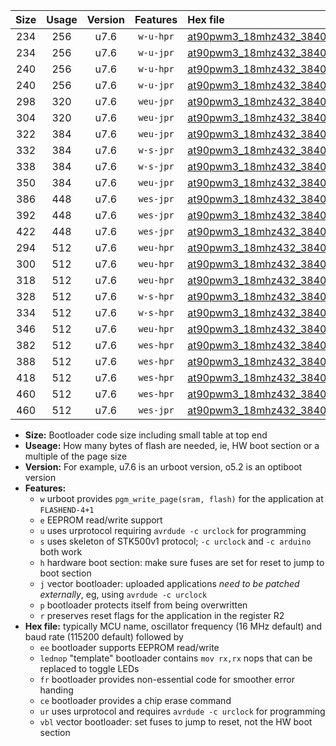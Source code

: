 |Size|Usage|Version|Features|Hex file|
|:-:|:-:|:-:|:-:|:--|
|234|256|u7.6|`w-u-hpr`|[at90pwm3_18mhz432_38400bps_ur.hex](https://raw.githubusercontent.com/stefanrueger/urboot/main/at90pwm3_18mhz432_38400bps_ur.hex)|
|234|256|u7.6|`w-u-jpr`|[at90pwm3_18mhz432_38400bps_ur_vbl.hex](https://raw.githubusercontent.com/stefanrueger/urboot/main/at90pwm3_18mhz432_38400bps_ur_vbl.hex)|
|240|256|u7.6|`w-u-hpr`|[at90pwm3_18mhz432_38400bps_lednop_ur.hex](https://raw.githubusercontent.com/stefanrueger/urboot/main/at90pwm3_18mhz432_38400bps_lednop_ur.hex)|
|240|256|u7.6|`w-u-jpr`|[at90pwm3_18mhz432_38400bps_lednop_ur_vbl.hex](https://raw.githubusercontent.com/stefanrueger/urboot/main/at90pwm3_18mhz432_38400bps_lednop_ur_vbl.hex)|
|298|320|u7.6|`weu-jpr`|[at90pwm3_18mhz432_38400bps_ee_ur_vbl.hex](https://raw.githubusercontent.com/stefanrueger/urboot/main/at90pwm3_18mhz432_38400bps_ee_ur_vbl.hex)|
|304|320|u7.6|`weu-jpr`|[at90pwm3_18mhz432_38400bps_ee_lednop_ur_vbl.hex](https://raw.githubusercontent.com/stefanrueger/urboot/main/at90pwm3_18mhz432_38400bps_ee_lednop_ur_vbl.hex)|
|322|384|u7.6|`weu-jpr`|[at90pwm3_18mhz432_38400bps_ee_lednop_fr_ur_vbl.hex](https://raw.githubusercontent.com/stefanrueger/urboot/main/at90pwm3_18mhz432_38400bps_ee_lednop_fr_ur_vbl.hex)|
|332|384|u7.6|`w-s-jpr`|[at90pwm3_18mhz432_38400bps_vbl.hex](https://raw.githubusercontent.com/stefanrueger/urboot/main/at90pwm3_18mhz432_38400bps_vbl.hex)|
|338|384|u7.6|`w-s-jpr`|[at90pwm3_18mhz432_38400bps_lednop_vbl.hex](https://raw.githubusercontent.com/stefanrueger/urboot/main/at90pwm3_18mhz432_38400bps_lednop_vbl.hex)|
|350|384|u7.6|`weu-jpr`|[at90pwm3_18mhz432_38400bps_ee_lednop_fr_ce_ur_vbl.hex](https://raw.githubusercontent.com/stefanrueger/urboot/main/at90pwm3_18mhz432_38400bps_ee_lednop_fr_ce_ur_vbl.hex)|
|386|448|u7.6|`wes-jpr`|[at90pwm3_18mhz432_38400bps_ee_vbl.hex](https://raw.githubusercontent.com/stefanrueger/urboot/main/at90pwm3_18mhz432_38400bps_ee_vbl.hex)|
|392|448|u7.6|`wes-jpr`|[at90pwm3_18mhz432_38400bps_ee_lednop_vbl.hex](https://raw.githubusercontent.com/stefanrueger/urboot/main/at90pwm3_18mhz432_38400bps_ee_lednop_vbl.hex)|
|422|448|u7.6|`wes-jpr`|[at90pwm3_18mhz432_38400bps_ee_lednop_fr_vbl.hex](https://raw.githubusercontent.com/stefanrueger/urboot/main/at90pwm3_18mhz432_38400bps_ee_lednop_fr_vbl.hex)|
|294|512|u7.6|`weu-hpr`|[at90pwm3_18mhz432_38400bps_ee_ur.hex](https://raw.githubusercontent.com/stefanrueger/urboot/main/at90pwm3_18mhz432_38400bps_ee_ur.hex)|
|300|512|u7.6|`weu-hpr`|[at90pwm3_18mhz432_38400bps_ee_lednop_ur.hex](https://raw.githubusercontent.com/stefanrueger/urboot/main/at90pwm3_18mhz432_38400bps_ee_lednop_ur.hex)|
|318|512|u7.6|`weu-hpr`|[at90pwm3_18mhz432_38400bps_ee_lednop_fr_ur.hex](https://raw.githubusercontent.com/stefanrueger/urboot/main/at90pwm3_18mhz432_38400bps_ee_lednop_fr_ur.hex)|
|328|512|u7.6|`w-s-hpr`|[at90pwm3_18mhz432_38400bps.hex](https://raw.githubusercontent.com/stefanrueger/urboot/main/at90pwm3_18mhz432_38400bps.hex)|
|334|512|u7.6|`w-s-hpr`|[at90pwm3_18mhz432_38400bps_lednop.hex](https://raw.githubusercontent.com/stefanrueger/urboot/main/at90pwm3_18mhz432_38400bps_lednop.hex)|
|346|512|u7.6|`weu-hpr`|[at90pwm3_18mhz432_38400bps_ee_lednop_fr_ce_ur.hex](https://raw.githubusercontent.com/stefanrueger/urboot/main/at90pwm3_18mhz432_38400bps_ee_lednop_fr_ce_ur.hex)|
|382|512|u7.6|`wes-hpr`|[at90pwm3_18mhz432_38400bps_ee.hex](https://raw.githubusercontent.com/stefanrueger/urboot/main/at90pwm3_18mhz432_38400bps_ee.hex)|
|388|512|u7.6|`wes-hpr`|[at90pwm3_18mhz432_38400bps_ee_lednop.hex](https://raw.githubusercontent.com/stefanrueger/urboot/main/at90pwm3_18mhz432_38400bps_ee_lednop.hex)|
|418|512|u7.6|`wes-hpr`|[at90pwm3_18mhz432_38400bps_ee_lednop_fr.hex](https://raw.githubusercontent.com/stefanrueger/urboot/main/at90pwm3_18mhz432_38400bps_ee_lednop_fr.hex)|
|460|512|u7.6|`wes-hpr`|[at90pwm3_18mhz432_38400bps_ee_lednop_fr_ce.hex](https://raw.githubusercontent.com/stefanrueger/urboot/main/at90pwm3_18mhz432_38400bps_ee_lednop_fr_ce.hex)|
|460|512|u7.6|`wes-jpr`|[at90pwm3_18mhz432_38400bps_ee_lednop_fr_ce_vbl.hex](https://raw.githubusercontent.com/stefanrueger/urboot/main/at90pwm3_18mhz432_38400bps_ee_lednop_fr_ce_vbl.hex)|

- **Size:** Bootloader code size including small table at top end
- **Useage:** How many bytes of flash are needed, ie, HW boot section or a multiple of the page size
- **Version:** For example, u7.6 is an urboot version, o5.2 is an optiboot version
- **Features:**
  + `w` urboot provides `pgm_write_page(sram, flash)` for the application at `FLASHEND-4+1`
  + `e` EEPROM read/write support
  + `u` uses urprotocol requiring `avrdude -c urclock` for programming
  + `s` uses skeleton of STK500v1 protocol; `-c urclock` and `-c arduino` both work
  + `h` hardware boot section: make sure fuses are set for reset to jump to boot section
  + `j` vector bootloader: uploaded applications *need to be patched externally*, eg, using `avrdude -c urclock`
  + `p` bootloader protects itself from being overwritten
  + `r` preserves reset flags for the application in the register R2
- **Hex file:** typically MCU name, oscillator frequency (16 MHz default) and baud rate (115200 default) followed by
  + `ee` bootloader supports EEPROM read/write
  + `lednop` "template" bootloader contains `mov rx,rx` nops that can be replaced to toggle LEDs
  + `fr` bootloader provides non-essential code for smoother error handing
  + `ce` bootloader provides a chip erase command
  + `ur` uses urprotocol and requires `avrdude -c urclock` for programming
  + `vbl` vector bootloader: set fuses to jump to reset, not the HW boot section

